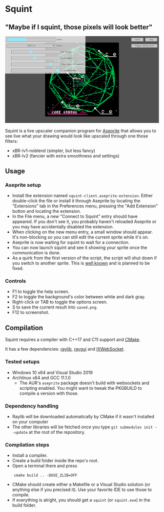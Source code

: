 # Squint
## "Maybe if I squint, those pixels will look better"

![](.meta/screenshot.png)

Squint is a live upscaler companion program for [Aseprite][aseprite] that allows you to see live what your drawing would look like upscaled through one those filters:

- xBR-lv1-noblend (simpler, but less fancy)
- xBR-lv2 (fancier with extra smoothness and settings)

## Usage

### Aseprite setup
- Install the extension named `squint-client.aseprite-extension`. Either double-click the file or install it through Aseprite by locating the "Extensions" tab in the Preferences menu, pressing the "Add Extension" button and locating the extension.
- In the File menu, a new "Connect to Squint" entry should have appeared. If you don't see it, you probably haven't reloaded Aseprite or you may have accidentally disabled the extension.
- When clicking on the new menu entry, a small window should appear. It's non-blocking so you can still edit the current sprite while it's on.
- Aseprite is now waiting for squint to wait for a connection.
- You can now launch squint and see it showing your sprite once the communication is done.
- As a quirk from the first version of the script, the script will shut down if you switch to another sprite. This is [well known][issue_7] and is planned to be fixed.

### Controls
- F1 to toggle the help screen.
- F2 to toggle the background's color between white and dark gray.
- Right-click or TAB to toggle the options screen.
- S to save the current result into `saved.png`.
- F12 to screenshot.

## Compilation

Squint requires a compiler with C++17 and C11 support and [CMake][cmake].

It has a few dependencies: [raylib], [raygui] and [IXWebSocket][ixwebsocket].

### Tested setups
- Windows 10 x64 and Visual Studio 2019
- Archlinux x64 and GCC 11.1.0
    - The AUR's `aseprite` package doesn't build with websockets and scripting enabled. You might want to tweak the PKGBUILD to compile a version with those.

### Dependency handling
- Raylib will be downloaded automatically by CMake if it wasn't installed on your computer
- The other libraries will be fetched once you type `git submodules init --update` at the root of the repository.

### Compilation steps
- Install a compiler.
- Create a build folder inside the repo's root.
- Open a terminal there and press
```shell
    cmake build .. -DUSE_ZLIB=OFF
```
- CMake should create either a Makefile or a Visual Studio solution (or anything else if you precised it). Use your favorite IDE to use those to compile.
- If everything is alright, you should get a `squint` (or `squint.exe`) in the build folder.

[aseprite]: https://aseprite.org
[cmake]: https://cmake.org
[raylib]: https://raylib.com
[raygui]: https://github.com/raysan5/raygui
[ixwebsocket]: https://github.com/machinezone/IXWebSocket
[issue_7]: https://github.com/Eiyeron/squint/issues/7